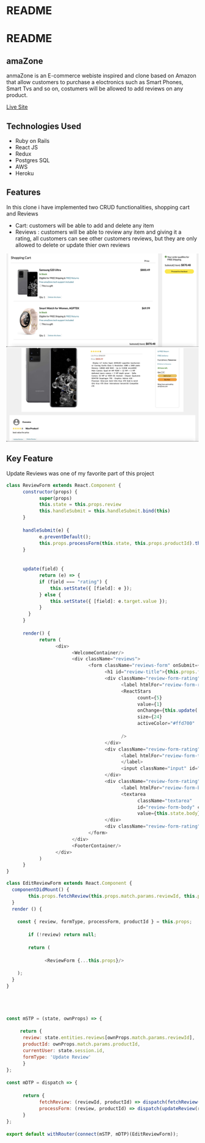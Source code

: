 # README

# README
## amaZone
anmaZone is an E-commerce webiste inspired and clone based on Amazon that allow customers to purchase a eloctronics such as Smart Phones, Smart Tvs and so on, costumers will be allowed to add reviews on any product.

[Live Site](https://amazone2.herokuapp.com/#/)

## Technologies Used 

* Ruby on Rails 
* React JS
* Redux
* Postgres SQL
* AWS
* Heroku 

## Features
In this clone i have implemented two CRUD functionalities, shopping cart and Reviews 
* Cart:  customers will be able to add and delete any item 
* Reviews : customers will be able to review any item and giving it a rating, all customers can see other customers reviews, but they are only allowed to delete or update thier own reviews 

![](app/assets/images/scr1.png)
![](app/assets/images/scr2.png)

## Key Feature  
Update Reviews was one of my favorite part of this project 

```javascript
class ReviewForm extends React.Component {
      constructor(props) {
            super(props)
            this.state = this.props.review 
            this.handleSubmit = this.handleSubmit.bind(this)
      }

      handleSubmit(e) {
            e.preventDefault();
            this.props.processForm(this.state, this.props.productId).then(() => this.props.history.push(`/products/${this.props.productId}`))
      }


      update(field) {
            return (e) => {
            if (field === "rating") {
                this.setState({ [field]: e });
            } else {
                this.setState({ [field]: e.target.value });
            }
        }
      }

      render() {
            return (
                  <div>
                        <WelcomeContainer/>
                        <div className="reviews">
                              <form className="reviews-form" onSubmit={this.handleSubmit}>
                                    <h1 id="review-title">{this.props.formType}</h1>
                                    <div className="review-form-rating">
                                          <label htmlFor="review-form-rating">Overall rating</label>
                                          <ReactStars
                                                count={5}
                                                value={1}
                                                onChange={this.update('rating')}
                                                size={24}
                                                activeColor="#ffd700"
                                                
                                          />
                                    </div>
                                    <div className="review-form-rating">
                                          <label htmlFor="review-form-title">Add a headline
                                          </label>
                                          <input className="input" id="review-form-title" type="text" value={this.state.title} onChange={this.update('title')}></input>
                                    </div>
                                    <div className="review-form-rating">
                                          <label htmlFor="review-form-body">Add a written review</label>
                                          <textarea
                                                className="textarea"
                                                id="review-form-body" cols="100" rows="10"
                                                value={this.state.body} onChange={this.update('body')}></textarea>
                                    </div>
                                    <div className="review-form-rating"><button id="review-submit-from" type="submit">{this.props.formType === 'Create Review' ? 'Submit Review' : 'Update Review'}</button> </div>
                              </form>
                        </div>
                        <FooterContainer/>
                  </div>
            )
      }
}     
```   


```javascript
class EditReviewForm extends React.Component {
  componentDidMount() {
        this.props.fetchReview(this.props.match.params.reviewId, this.props.productId)
  }
  render () {
    
    const { review, formType, processForm, productId } = this.props;
      
        if (!review) return null;
      
        return (
          
              <ReviewForm {...this.props}/>
      
    );
  }
}




const mSTP = (state, ownProps) => {
      
     return {
      review: state.entities.reviews[ownProps.match.params.reviewId],
      productId: ownProps.match.params.productId, 
      currentUser: state.session.id,
      formType: 'Update Review'
      }
};

const mDTP = dispatch => {
      
      return {
            fetchReview: (reviewId, productId) => dispatch(fetchReview(reviewId, productId)),
            processForm: (review, productId) => dispatch(updateReview(review, productId))
      }
};

export default withRouter(connect(mSTP, mDTP)(EditReviewForm));      
```